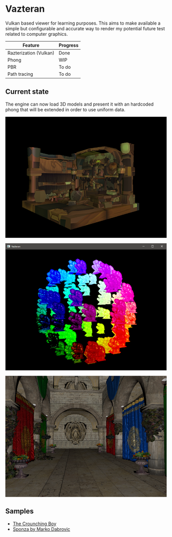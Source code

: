# Vazteran

Vulkan based viewer for learning purposes. This aims to make available a simple but configurable and accurate way 
to render my potential future test related to computer graphics. 

| Feature                                                         | Progress  |
|-----------------------------------------------------------------|-----------|
| Razterization (Vulkan)                                          | Done      |
| Phong                                                           | WIP       |
| PBR                                                             | To do     |
| Path tracing                                                    | To do     |

## Current state

The engine can now load 3D models and present it with an hardcoded phong that will be extended in order to use uniform data.

![](./readmefiles/Texture.png)

![](./readmefiles/MultipleObject.png)

![](./readmefiles/Sponza.png)

## Samples 

- [The Crounching Boy](https://www.myminifactory.com/object/3d-print-the-crouching-boy-104413)
- [Sponza by Marko Dabrovic](http://hdri.cgtechniques.com/~sponza/files/)